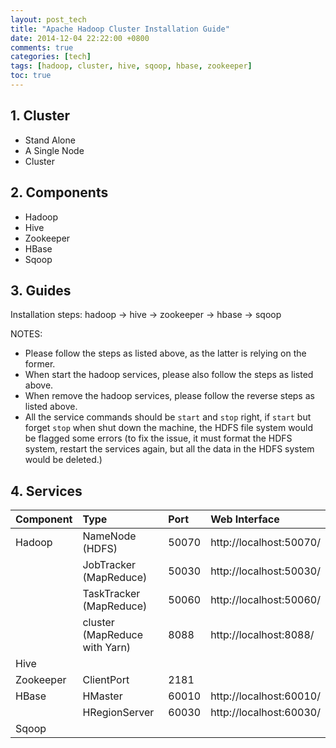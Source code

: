 ```yaml
---
layout: post_tech
title: "Apache Hadoop Cluster Installation Guide"
date: 2014-12-04 22:22:00 +0800
comments: true
categories: [tech]
tags: [hadoop, cluster, hive, sqoop, hbase, zookeeper]
toc: true
---
```


## 1. Cluster

- Stand Alone
- A Single Node
- Cluster

## 2. Components

- Hadoop
- Hive
- Zookeeper
- HBase
- Sqoop


## 3. Guides

Installation steps: hadoop -> hive -> zookeeper -> hbase -> sqoop

NOTES:

- Please follow the steps as listed above, as the latter is relying on the former.
- When start the hadoop services, please also follow the steps as listed above.
- When remove the hadoop services, please follow the reverse steps as listed above.
- All the service commands should be `start` and `stop` right, if `start` but forget `stop` when shut down the machine, 
the HDFS file system would be flagged some errors (to fix the issue, it must format the HDFS system, restart the services 
again, but all the data in the HDFS system would be deleted.)


## 4. Services


| Component	| Type            	        | Port	| Web Interface           |
|:--------------|:------------------------------|:------|:------------------------|
| Hadoop	| NameNode (HDFS)	        | 50070	| http://localhost:50070/ |
|               | JobTracker (MapReduce)	| 50030	| http://localhost:50030/ |
|               | TaskTracker (MapReduce)	| 50060	| http://localhost:50060/ |
|               | cluster (MapReduce with Yarn)	| 8088	| http://localhost:8088/  |
| Hive		|	                        |       |                         |
| Zookeeper	| ClientPort	                | 2181	|                         |
| HBase	        | HMaster    	                | 60010	| http://localhost:60010/ |
|               | HRegionServer	                | 60030	| http://localhost:60030/ |
| Sqoop         |                               |       |                         |


